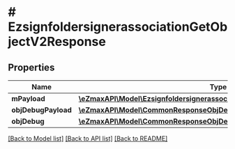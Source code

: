# # EzsignfoldersignerassociationGetObjectV2Response

## Properties

Name | Type | Description | Notes
------------ | ------------- | ------------- | -------------
**mPayload** | [**\eZmaxAPI\Model\EzsignfoldersignerassociationGetObjectV2ResponseMPayload**](EzsignfoldersignerassociationGetObjectV2ResponseMPayload.md) |  |
**objDebugPayload** | [**\eZmaxAPI\Model\CommonResponseObjDebugPayload**](CommonResponseObjDebugPayload.md) |  | [optional]
**objDebug** | [**\eZmaxAPI\Model\CommonResponseObjDebug**](CommonResponseObjDebug.md) |  | [optional]

[[Back to Model list]](../../README.md#models) [[Back to API list]](../../README.md#endpoints) [[Back to README]](../../README.md)
